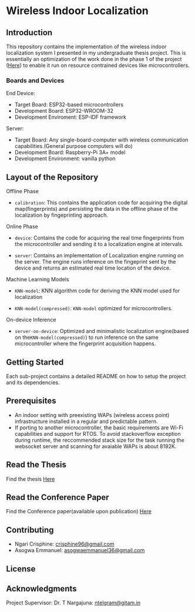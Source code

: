 # Wireless Indoor Localization

## Introduction
This repository contains the implementation of the wireless indoor localization system I presented in my undergraduate thesis project. This is essentially an optimization of the work done in the phase 1 of the project ([Here](https://github.com)) to enable it run on resource contrained devices like microcontrollers.

### Boards and Devices
End Device:
- Target Board: ESP32-based microcontrollers
- Development Board: ESP32-WROOM-32
- Development Enviroment: ESP-IDF framework

Server:
- Target Board: Any single-board-computer with wireless communication capabilities.(General purpose computers will do) 
- Development Board: Raspberry-Pi 3A+ model
- Development Environment: vanilla python

## Layout of the Repository
Offline Phase
- `calibration`: This contains the application code for acquiring the digital map(fingerprints) and persisting the data in the offline phase of the localization by fingeprinting approach. 

Online Phase
- `device`: Contains the code for acquiring the real time fingerprints from the microcontroller and sending it  to a localization engine at intervals. 

- `server`: Contains an implementation of Localization engine running on the server. The engine runs inference on the fingeprint sent by the device and returns an estimated real time location of the device. 

Machine Learning Models
- `KNN-model`: KNN algorithm code for deriving the KNN model used for localization

- `KNN-model(compressed)`: `KNN-model` optimized for microcontrollers. 

On-device Inference
- `server-on-device`: Optimized  and minimalistic localization engine(based on the`KNN-model(compressed)`) to run inference on the same microcontroller where the fingerprint acquisition happens. 


## Getting Started
Each sub-project contains a detailed README on how to setup the project and its dependencies. 

## Prerequisites
- An indoor setting with preexisting WAPs (wireless access point) infrastructure installed in a regular and predictable pattern. 
- If porting to another microcontroller, the basic requirements are Wi-Fi capabilities and support for RTOS. To avoid stackoverflow exception during runtime, the reccommended stack size for the task running the websocket server and scanning for avaiable WAPs is about 8192K. 

## Read the Thesis
Find the thesis [Here]([https://github.com](https://drive.google.com/file/d/1EtUbI897YP3uAeg-h0rvnsB-CtgYMB14/view?usp=sharing))

## Read the Conference Paper
Find the Conference paper(available upon publication) [Here](https://github.com)
## Contributing
- Ngari Crisphine: crisphine96@gmail.com
- Asogwa Emmanuel: asogwaemmanuel36@gmail.com 

## License

## Acknowledgments
Project Supervisor: Dr. T Nargajuna: ntelgram@gitam.in

